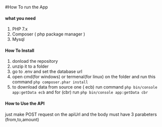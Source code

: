 #How To run the App

<h4>what you need</h4>

<ol>
    <li>PHP 7.x</li>
    <li>Composer ( php package manager )</li>
    <li>Mysql</li>
</ol>

<h4> How To Install </h4>

<ol>
    <li>donload the repository</li>
    <li>unzip it to a folder</li>
    <li>go to .env and set the database url</li>
    <li>open cmd(for windows) or termenal(for linux) on the folder and run this command <code>php composer.phar install</code></li>
    <li>to download data from source one ( ecb) run command <code>php bin/console app:getData ecb</code> and for (cbr) run <code>php bin/console app:getData cbr</code></li>
</ol>

<h4>How to Use the API</h4>

<p>just make POST request on the apiUrl and the body must have 3 parabeters (from,to,amount)</p>

